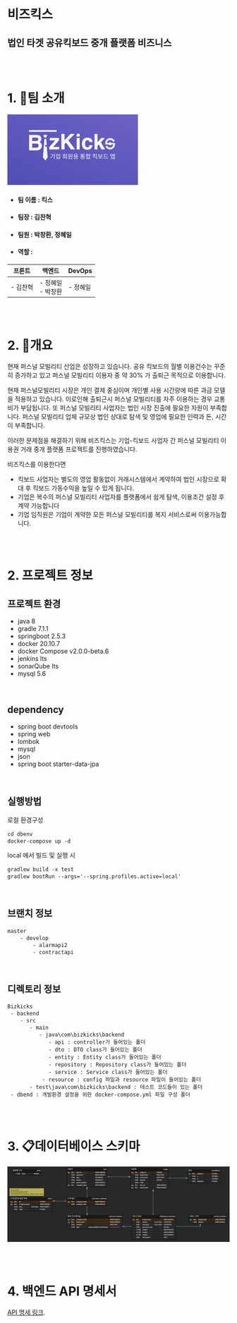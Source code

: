 # 비즈킥스
## 법인 타겟 공유킥보드 중개 플랫폼 비즈니스
<br>
<br>




# 1. 👋팀 소개

![logo](./images/logo.png)


- #### 팀 이름 : 킥스
- #### 팀장 : 김찬혁
- #### 팀원 : 박창환, 정혜일
- #### 역할 :

| 프론트 | 백엔드 | DevOps |  
|---|---|---|
| - 김찬혁 | - 정혜일 </br> - 박창환| -  정혜일 |

</br></br>

# 2. 📝개요
현재 퍼스널 모빌리티 산업은 성장하고 있습니다. 공유 킥보드의 월별 이용건수는 꾸준히 증가하고 있고 퍼스널 모빌리티 이용자 중 약 30% 가 출퇴근 목적으로 이용합니다.

현재 퍼스널모빌리티 시장은 개인 결제 중심이며 개인별 사용 시간량에 따른 과금 모델을 적용하고 있습니다. 이로인해 출퇴근시 퍼스널 모빌리티를 자주 이용하는 경우 교통비가 부담됩니다.
또 퍼스널 모빌리티 사업자는 법인 시장 진출에 필요한 자원이 부족합니다. 퍼스널 모빌리티 업체 규모상 법인 상대로 탐색 및 영업에 필요한 인력과 돈, 시간이 부족합니다.

이러한 문제점을 해결하기 위해 비즈킥스는 기업-킥보드 사업자 간 퍼스널 모빌리티 이용권 거래 중개 플랫폼 프로젝트를 진행하였습니다.

비즈킥스를 이용한다면
- 킥보드 사업자는 별도의 영업 활동없이 거래시스템에서 계약하여 법인 시장으로 확대 후 킥보드 가동수익을 높일 수 있게 됩니다.
- 기업은 복수의 퍼스널 모빌리티 사업자를 플랫폼에서 쉽게 탐색, 이용조건 설정 후 계약 가능합니다
-  기업 임직원은 기업이 계약한 모든 퍼스널 모빌리티를 복지 서비스로써 이용가능합니다.

<br>
<br>


# 2. 프로젝트 정보
##  프로젝트 환경
- java 8
- gradle 7.1.1
- springboot 2.5.3
- docker 20.10.7
- docker Compose v2.0.0-beta.6
- jenkins lts
- sonarQube lts
- mysql 5.6

<br>

## dependency
- spring boot devtools
- spring web
- lombok
- mysql
- json
- spring boot starter-data-jpa

<br>

## 실행방법
로컬 환경구성
```
cd dbenv
docker-compose up -d
```

local 에서 빌드 및 실행 시
```
gradlew build -x test
gradlew bootRun --args='--spring.profiles.active=local'
```
<br>

## 브랜치 정보
```
master
    - develop
        - alarmapi2
        - contractapi
```
<br>

## 디렉토리 정보
```
Bizkicks
 - backend
    - src
       - main
          - java\com\bizkicks\backend
             - api : controller가 들어있는 폴더
             - dto : DTO class가 들어있는 폴더
             - entity : Entity class가 들어있는 폴더
             - repository : Repository class가 들어있는 폴더
             - service : Service class가 들어있는 폴더
           - resource : config 파일과 resource 파일이 들어있는 폴더
       - test\java\com\bizkicks\backend : 테스트 코드들이 있는 폴더
 - dbend : 개발환경 설정을 위한 docker-compose.yml 파일 구성 폴더
```
<br>
<br>


# 3. 📋데이터베이스 스키마

![dbschema](./images/dbschema.png)

<br>
<br>


# 4. 백엔드 API 명세서

[API 명세 링크](https://github.com/hyelie/SWM-Bizkicks-API-specification).
